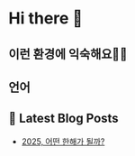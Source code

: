 # Hi there 👋

## 이런 환경에 익숙해요✍🏼

## 언어

## 📕 Latest Blog Posts

<ul><li><a href='https://wendyunji.tistory.com/entry/2025-%EC%96%B4%EB%96%A4-%ED%95%9C%ED%95%B4%EA%B0%80-%EB%90%A0%EA%B9%8C' target='_blank'>2025, 어떤 한해가 될까?</a></li></ul>